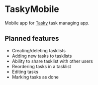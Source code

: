 # TaskyMobile

Mobile app for [Tasky](https://github.com/RikuTii/Tasky) task managing app.

## Planned features
* Creating/deleting tasklists
* Adding new tasks to tasklists
* Ability to share tasklist with other users
* Reordering tasks in a tasklist
* Editing tasks
* Marking tasks as done
